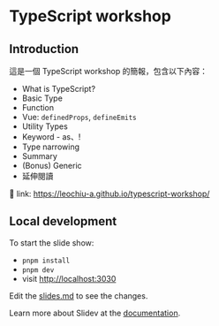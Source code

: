 # TypeScript workshop

## Introduction

這是一個 TypeScript workshop 的簡報，包含以下內容：

- What is TypeScript?
- Basic Type
- Function
- Vue: `definedProps`, `defineEmits`
- Utility Types
- Keyword - as、!
- Type narrowing
- Summary
- (Bonus) Generic
- 延伸閱讀

🔗 link: https://leochiu-a.github.io/typescript-workshop/

## Local development

To start the slide show:

- `pnpm install`
- `pnpm dev`
- visit <http://localhost:3030>

Edit the [slides.md](./slides.md) to see the changes.

Learn more about Slidev at the [documentation](https://sli.dev/).
